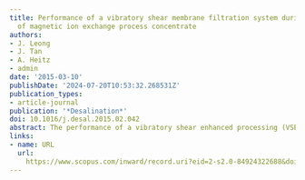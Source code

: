 ```yaml
---
title: Performance of a vibratory shear membrane filtration system during the treatment
  of magnetic ion exchange process concentrate
authors:
- J. Leong
- J. Tan
- A. Heitz
- admin
date: '2015-03-10'
publishDate: '2024-07-20T10:53:32.268531Z'
publication_types:
- article-journal
publication: '*Desalination*'
doi: 10.1016/j.desal.2015.02.042
abstract: The performance of a vibratory shear enhanced processing (VSEP) unit used to treat waste generated from a magnetic ion exchange (MIEX) process is assessed. The unit was fitted with a NF-270 membrane (97% nominal rejection of MgSO4) with an internal membrane surface area of 37 m2. The vibration amplitude of the module was set at 12.7 mm. The system removes greater than 97% dissolved organic carbon as well as 70 − 85% multivalent solutes (Mg2+, Ca2+, SO42−) from the MIEX waste. The permeate generated was high in salt and was successfully recycled to reduce the brine requirement for MIEX resin bead regeneration. Early operation in recirculating batch mode examined the effect of volumetric recoveries (in the permeate) ranging from 75–85%. Higher recovery had no significant influence on the performance of the system. System chemical cleaning was carried out every 14–16 batches. Batch durations generally extended in each subsequent cycle prior to cleaning, with the last batches taking up to five times longer than the first batch. The installation of VSEP has resulted in a reduced frequency of waste disposal from the facility and has also reduced the amount of make-up brine required for resin regeneration by 78%.
links:
- name: URL
  url: 
    https://www.scopus.com/inward/record.uri?eid=2-s2.0-84924322688&doi=10.1016%2fj.desal.2015.02.042&partnerID=40&md5=fce8bd004073125da72a2dadbb2e5b66
---
```


